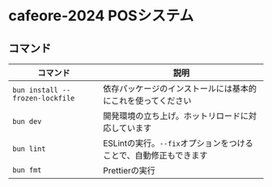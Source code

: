 # cafeore-2024 POSシステム

## コマンド

| コマンド                        | 説明                                                              |
| ------------------------------- | ----------------------------------------------------------------- |
| `bun install --frozen-lockfile` | 依存パッケージのインストールには基本的にこれを使ってください      |
| `bun dev`                       | 開発環境の立ち上げ。ホットリロードに対応しています                |
| `bun lint`                      | ESLintの実行。`--fix`オプションをつけることで、自動修正もできます |
| `bun fmt`                       | Prettierの実行                                                    |

